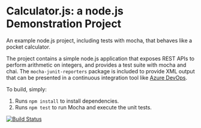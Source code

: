 Calculator.js: a node.js Demonstration Project
==============================================
An example node.js project, including tests with mocha, that behaves like
a pocket calculator.

The project contains a simple node.js application that exposes REST APIs
to perform arithmetic on integers, and provides a test suite with mocha
and chai.  The `mocha-junit-reporters` package is included to provide XML
output that can be presented in a continuous integration tool like
[Azure DevOps](https://azure.com/devops).

To build, simply:

1. Runs `npm install` to install dependencies.
2. Runs `npm test` to run Mocha and execute the unit tests.

[![Build Status](https://dev.azure.com/BGADXCORG01/Integrating%20External%20Source%20Control%20with%20Azure%20Pipelines/_apis/build/status/BGA-DXC.bga-calculator2022?branchName=master)](https://dev.azure.com/BGADXCORG01/Integrating%20External%20Source%20Control%20with%20Azure%20Pipelines/_build/latest?definitionId=7&branchName=master)
